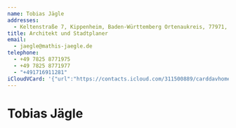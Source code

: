 ```yaml
---
name: Tobias Jägle
addresses:
  - Keltenstraße 7, Kippenheim, Baden-Württemberg Ortenaukreis, 77971, Deutschland
title: Architekt und Stadtplaner
email:
  - jaegle@mathis-jaegle.de
telephone:
  - +49 7825 8771975
  - +49 7825 8771977
  - "+491716911281"
iCloudVCard: '{"url":"https://contacts.icloud.com/311500889/carddavhome/card/4210DF7C-45FF-4204-9FFC-18E2F4992A47.vcf","etag":"\"kmfha7o1\"","data":"BEGIN:VCARD\r\nVERSION:3.0\r\nFN:\r\nN:Jägle;Tobias;;;\r\nUID:2A194A71-F4CA-4DB9-8FDF-CA620464AB88\r\nADR:;;Keltenstraße 7;Kippenheim;Baden-Württemberg Ortenaukreis;77971;Deutsc\r\n hland;\r\nPRODID:-//Apple Inc.//iOS 11.1.1//EN\r\nREV:2025-04-03T22:19:08Z\r\nORG:;\r\nTITLE:Architekt und Stadtplaner\r\nEMAIL:jaegle@mathis-jaegle.de\r\nTEL:+49 7825 8771975\r\nTEL:+49 7825 8771977\r\nTEL:+491716911281\r\nitem1.X-ABADR:DE\r\nEND:VCARD"}'
---
```

# Tobias Jägle